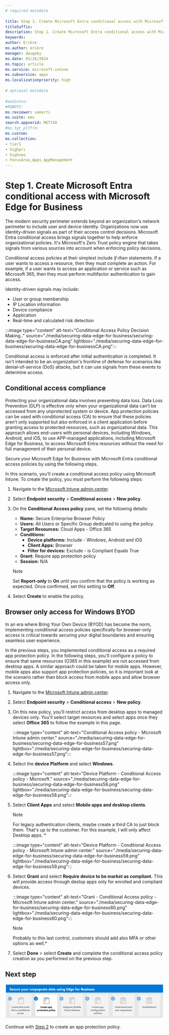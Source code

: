 ```yaml
---
# required metadata

title: Step 1. Create Microsoft Entra conditional access with Microsoft Edge for Business
titleSuffix:
description: Step 1. Create Microsoft Entra conditional access with Microsoft Edge for Business.
keywords:
author: Erikre
ms.author: erikre
manager: dougeby
ms.date: 03/26/2024
ms.topic: article
ms.service: microsoft-intune
ms.subservice: apps
ms.localizationpriority: high

# optional metadata

#audience:
#ROBOTS: 
ms.reviewer: samarti
ms.suite: ems
search.appverid: MET150
#ms.tgt_pltfrm:
ms.custom: 
ms.collection:
- tier1
- highpri
- highseo
- FocusArea_Apps_AppManagement
---
```


# Step 1. Create Microsoft Entra conditional access with Microsoft Edge for Business

The modern security perimeter extends beyond an organization's network perimeter to include user and device identity. Organizations now use identity-driven signals as part of their access control decisions. Microsoft Entra conditional access brings signals together to help enforce organizational policies. It's Microsoft's Zero Trust policy engine that takes signals from various sources into account when enforcing policy decisions.

Conditional access policies at their simplest include *if-then* statements. If a user wants to access a resource, then they must complete an action. For example, if a user wants to access an application or service such as Microsoft 365, then they must perform multifactor authentication to gain access.

Identity-driven signals may include:

- User or group membership
- IP Location information
- Device compliance
- Application
- Real-time and calculated risk detection

:::image type="content" alt-text="Conditional Access Policy Decision Making.." source="./media/securing-data-edge-for-business/securing-data-edge-for-businessCA.png" lightbox="./media/securing-data-edge-for-business/securing-data-edge-for-businessCA.png":::

Conditional access is enforced after initial authentication is completed. It isn't intended to be an organization's frontline of defense for scenarios like denial-of-service (DoS) attacks, but it can use signals from these events to determine access.

## Conditional access compliance

Protecting your organizational data involves preventing data loss. Data Loss Prevention (DLP) is effective only when your organizational data can’t be accessed from any unprotected system or device. App protection policies can be used with conditional access (CA) to ensure that these policies aren’t only supported but also enforced in a client application before granting access to protected resources, such as organizational data. This approach allows end-users with personal devices, including Windows, Android, and iOS, to use APP-managed applications, including Microsoft Edge for Business, to access Microsoft Entra resources without the need for full management of their personal device.

Secure your Microsoft Edge for Business with Microsoft Entra conditional access policies by using the following steps.

In this scenario, you'll create a conditional access policy using Microsoft Intune. To create the policy, you must perform the following steps:

1. Navigate to the [Microsoft Intune admin center](https://go.microsoft.com/fwlink/?linkid=2109431).

2. Select **Endpoint security** > **Conditional access** > **New policy**.

3. On the **Conditional Access policy** pane, set the following details:

    - **Name:** Secure Enterprise Browser Policy
    - **Users:** All Users or Specific Group dedicated to using the policy.
    - **Target Resources:** Cloud Apps - Office 365
    - **Conditions:**
        - **Device platforms:** Include - Windows, Android and iOS
        - **Client Apps:** Browser
        - **Filter for devices:** Exclude - is Compliant Equals True
    - **Grant:** Require app protection policy
    - **Session:** N/A

    > [!NOTE]
    > Set **Report-only** to **On** until you confirm that the policy is working as expected. Once confirmed, set this setting to **Off**.

4. Select **Create** to enable the policy. 

## Browser only access for Windows BYOD

In an era where Bring Your Own Device (BYOD) has become the norm, implementing conditional access policies specifically for browser-only access is critical towards securing your digital boundaries and ensuring seamless user experience.

In the previous steps, you implemented conditional access as a required app protection policy. In the following steps, you'll configure a policy to ensure that same resources (O365 in this example) are not accessed from desktop apps. A similar approach could be taken for mobile apps. However, mobile apps also support app protection policies, so it is important look at the scenario rather than block access from mobile apps and allow browser access only.

1. Navigate to the [Microsoft Intune admin center](https://go.microsoft.com/fwlink/?linkid=2109431).

2. Select **Endpoint security** > **Conditional access** > **New policy**.

4. On this new policy, you'll restrict access from desktop apps to managed devices only. You'll select target resources and select apps once they select **Office 365** to follow the example in this page.

    :::image type="content" alt-text="Conditional Access policy - Microsoft Intune admin center." source="./media/securing-data-edge-for-business/securing-data-edge-for-business57.png" lightbox="./media/securing-data-edge-for-business/securing-data-edge-for-business57.png":::
    
5. Select the **device Platform** and select **Windows**.

    :::image type="content" alt-text="Device Platform - Conditional Access policy - Microsoft." source="./media/securing-data-edge-for-business/securing-data-edge-for-business58.png" lightbox="./media/securing-data-edge-for-business/securing-data-edge-for-business58.png":::

6. Select **Client Apps** and select **Mobile apps and desktop clients**.

    > [!NOTE]
    > For legacy authentication clients, maybe create a third CA to just block them. That's up to the customer. For this example, I will only affect Desktop apps. *
    
    :::image type="content" alt-text="Device Platform - Conditional Access policy - Microsoft Intune admin center." source="./media/securing-data-edge-for-business/securing-data-edge-for-business59.png" lightbox="./media/securing-data-edge-for-business/securing-data-edge-for-business59.png":::
    
7. Select **Grant** and select **Require device to be market as compliant.** This will provide access through destop apps only for enrolled and compliant devices.

    :::image type="content" alt-text="Grant - Conditional Access policy - Microsoft Intune admin center." source="./media/securing-data-edge-for-business/securing-data-edge-for-business60.png" lightbox="./media/securing-data-edge-for-business/securing-data-edge-for-business60.png":::

    > [!NOTE] 
    > Probably to this last control, customers should add also MFA or other options as well.*


8. Select **Done** \> select **Create** and complete the conditional access policy creation as you performed on the previous step.

## Next step

[![Step 2 to create an app protection policy.](./media/securing-data-edge-for-business/securing-data-edge-for-business-steps-02.png)](mamedge-2-app.md)

Continue with [Step 2](mamedge-2-app.md) to create an app protection policy.
